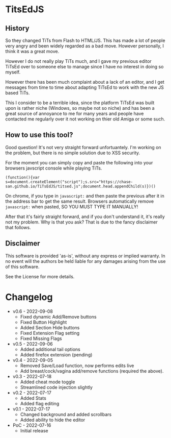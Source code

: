 # TitsEdJS

## History

So they changed TiTs from Flash to HTML/JS. This has made a lot of people very
angry and been widely regarded as a bad move. However personally, I think it was
a great move.

However I do not really play TiTs much, and I gave my previous editor TiTsEd
over to someone else to manage since I have no interest in doing so myself.

However there has been much complaint about a lack of an editor, and I get
messages from time to time about adapting TiTsEd to work with the new JS based
TiTs.

This I consider to be a terrible idea, since the platform TiTsEd was built
upon is rather niche (Windows, so maybe not so niche) and has been a great
source of annoyance to me for many years and people have contacted me regularly
over it not working on thier old Amiga or some such.

## How to use this tool?

Good question! It's not very straight forward unfortuantely. I'm working on the
problem, but there is no simple solution due to XSS security.

For the moment you can simply copy and paste the following into your browsers
javscript console while playing TiTs.

`(function(){var s=document.createElement("script");s.src="https://chase-san.github.io/TiTsEdJS/titsed.js";document.head.appendChild(s)})()`

On chrome, if you type in `javascript:` and then paste the previous after it in
the address bar to get the same result. Browsers automatically remove
`javascript:` when pasted, SO YOU MUST TYPE IT MANUALLY!

After that it's fairly straight forward, and if you don't understand it, it's
really not my problem. Why is that you ask? That is due to the fancy disclaimer
that follows.

## Disclaimer
This software is provided 'as-is', without any express or implied
warranty. In no event will the authors be held liable for any damages
arising from the use of this software.

See the License for more details.

# Changelog
- v0.6 - 2022-09-08
  - Fixed dynamic Add/Remove buttons
  - Fixed Button Highlight
  - Added Section Hide buttons
  - Fixed Extension Flag setting
  - Fixed Missing Flags
- v0.5 - 2022-09-06
  - Added additional tail options
  - Added firefox extension (pending)
- v0.4 - 2022-09-05
  - Removed Save/Load function, now performs edits live
  - Add breast/cock/vagina add/remove functions (required the above).
- v0.3 - 2022-07-18
  - Added cheat mode toggle
  - Streamlined code injection slightly
- v0.2 - 2022-07-17
  - Added Stats
  - Added flag editing
- v0.1 - 2022-07-17
  - Changed background and added scrollbars
  - Added ability to hide the editor
- PoC - 2022-07-16
  - Initial release
